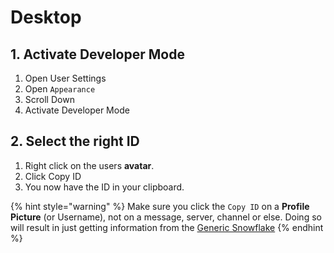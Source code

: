 # Desktop

## 1. Activate Developer Mode

1. Open User Settings
2. Open `Appearance`
3. Scroll Down
4. Activate Developer Mode

## 2. Select the right ID

1. Right click on the users **avatar**.
2. Click Copy ID
3. You now have the ID in your clipboard.

{% hint style="warning" %}
Make sure you click the `Copy ID` on a **Profile Picture** \(or Username\), not on a message, server, channel or else. Doing so will result in just getting information from the [Generic Snowflake](https://github.com/nerrixDE/discordid-wiki/tree/653b0890b2d4c85152672115fa7d09808541eea4/get-ids/about-ids/snowflakes.md)
{% endhint %}

